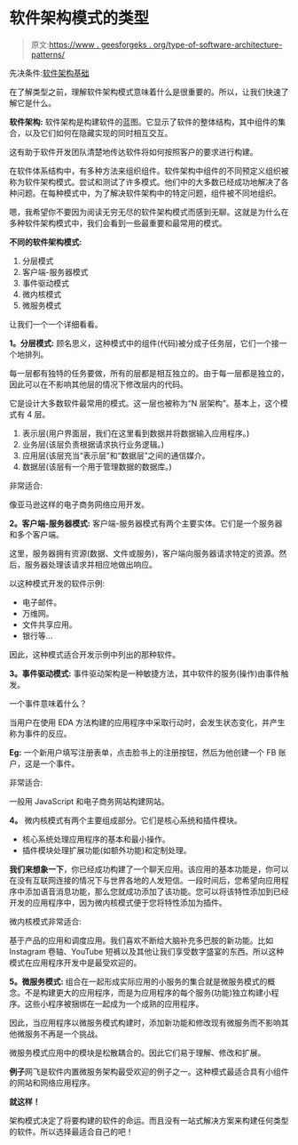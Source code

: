 # 软件架构模式的类型

> 原文:[https://www . geesforgeks . org/type-of-software-architecture-patterns/](https://www.geeksforgeeks.org/types-of-software-architecture-patterns/)

先决条件:[软件架构基础](https://www.geeksforgeeks.org/fundamentals-of-software-architecture/)

在了解类型之前，理解软件架构模式意味着什么是很重要的。所以，让我们快速了解它是什么。

**软件架构:**
软件架构是构建软件的蓝图。它显示了软件的整体结构，其中组件的集合，以及它们如何在隐藏实现的同时相互交互。

这有助于软件开发团队清楚地传达软件将如何按照客户的要求进行构建。

在软件体系结构中，有多种方法来组织组件。软件架构中组件的不同预定义组织被称为软件架构模式。尝试和测试了许多模式。他们中的大多数已经成功地解决了各种问题。在每种模式中，为了解决软件架构中的特定问题，组件被不同地组织。

嗯，我希望你不要因为阅读无穷无尽的软件架构模式而感到无聊。这就是为什么在多种软件架构模式中，我们会看到一些最重要和最常用的模式。

**不同的软件架构模式:**

1.  分层模式
2.  客户端-服务器模式
3.  事件驱动模式
4.  微内核模式
5.  微服务模式

让我们一个一个详细看看。

**1。分层模式:**
顾名思义，这种模式中的组件(代码)被分成子任务层，它们一个接一个地排列。

每一层都有独特的任务要做，所有的层都是相互独立的。由于每一层都是独立的，因此可以在不影响其他层的情况下修改层内的代码。

它是设计大多数软件最常用的模式。这一层也被称为“N 层架构”。基本上，这个模式有 4 层。

1.  表示层(用户界面层，我们在这里看到数据并将数据输入应用程序。)
2.  业务层(该层负责根据请求执行业务逻辑。)
3.  应用层(该层充当“表示层”和“数据层”之间的通信媒介。
4.  数据层(该层有一个用于管理数据的数据库。)

非常适合:

像亚马逊这样的电子商务网络应用开发。

**2。客户端-服务器模式:**
客户端-服务器模式有两个主要实体。它们是一个服务器和多个客户端。

这里，服务器拥有资源(数据、文件或服务)，客户端向服务器请求特定的资源。然后，服务器处理该请求并相应地做出响应。

以这种模式开发的软件示例:

*   电子邮件。
*   万维网。
*   文件共享应用。
*   银行等…

因此，这种模式适合开发示例中列出的那种软件。

**3。事件驱动模式:**
事件驱动架构是一种敏捷方法，其中软件的服务(操作)由事件触发。

一个事件意味着什么？

当用户在使用 EDA 方法构建的应用程序中采取行动时，会发生状态变化，并产生称为事件的反应。

**Eg:** 一个新用户填写注册表单，点击脸书上的注册按钮，然后为他创建一个 FB 账户，这是一个事件。

非常适合:

一般用 JavaScript 和电子商务网站构建网站。

**4。**
微内核模式有两个主要组成部分。它们是核心系统和插件模块。

*   核心系统处理应用程序的基本和最小操作。
*   插件模块处理扩展功能(如额外功能)和定制处理。

**我们来想象一下**，你已经成功构建了一个聊天应用。该应用的基本功能是，你可以在没有互联网连接的情况下与世界各地的人发短信。一段时间后，您希望向应用程序中添加语音消息功能，那么您就成功添加了该功能。您可以将该特性添加到已经开发的应用程序中，因为微内核模式便于您将特性添加为插件。

微内核模式非常适合:

基于产品的应用和调度应用。我们喜欢不断给大脑补充多巴胺的新功能。比如 Instagram 卷轴、YouTube 短裤以及其他让我们享受数字盛宴的东西。所以这种模式在应用程序开发中是最受欢迎的。

**5。微服务模式:**
组合在一起形成实际应用的小服务的集合就是微服务模式的概念。不是构建更大的应用程序，而是为应用程序的每个服务(功能)独立构建小程序。这些小程序被捆绑在一起成为一个成熟的应用程序。

因此，当应用程序以微服务模式构建时，添加新功能和修改现有微服务而不影响其他微服务不再是一个挑战。

微服务模式应用中的模块是松散耦合的。因此它们易于理解、修改和扩展。

**例子**网飞是软件内置微服务架构最受欢迎的例子之一。这种模式最适合具有小组件的网站和网络应用程序。

**就这样！**

架构模式决定了将要构建的软件的命运。而且没有一站式解决方案来构建任何类型的软件。所以选择最适合自己的吧！
